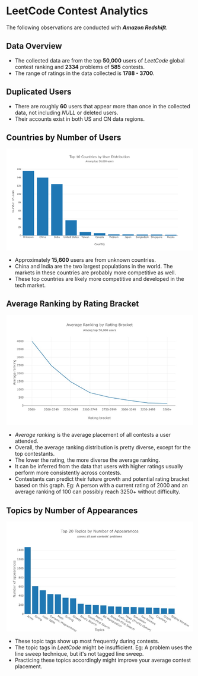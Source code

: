 # LeetCode Contest Analytics
The following observations are conducted with **_Amazon Redshift_**.

## Data Overview
- The collected data are from the top **50,000** users of _LeetCode_ global contest ranking and **2334** problems 
of **585** contests.
- The range of ratings in the data collected is **1788 - 3700**.

## Duplicated Users
- There are roughly **60** users that appear more than once in the collected data, not including _NULL_ or deleted users.
- Their accounts exist in both US and CN data regions.

## Countries by Number of Users
![](./images/user_distribution.png)
- Approximately **15,600** users are from unknown countries.
- China and India are the two largest populations in the world. The markets in these countries are probably more 
competitive as well.
- These top countries are likely more competitive and developed in the tech market.

## Average Ranking by Rating Bracket
![](./images/avg_bracket_ranking.jpeg)
- _Average ranking_ is the average placement of all contests a user attended.
- Overall, the average ranking distribution is pretty diverse, except for the top contestants.
- The lower the rating, the more diverse the average ranking.
- It can be inferred from the data that users with higher ratings usually perform more consistently across contests.
- Contestants can predict their future growth and potential rating bracket based on this graph. Eg: A person with a
current rating of 2000 and an average ranking of 100 can possibly reach 3250+ without difficulty.

## Topics by Number of Appearances
![](./images/topics.jpeg)
- These topic tags show up most frequently during contests.
- The topic tags in _LeetCode_ might be insufficient. Eg: A problem uses the line sweep technique, but it's not tagged line sweep.
- Practicing these topics accordingly might improve your average contest placement.